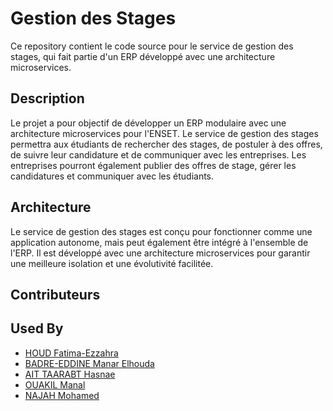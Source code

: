 

# Gestion des Stages
Ce repository contient le code source pour le service de gestion des stages, qui fait partie d'un ERP développé avec une architecture microservices.

## Description
Le projet a pour objectif de développer un ERP modulaire avec une architecture microservices pour l'ENSET. Le service de gestion des stages permettra aux étudiants de rechercher des stages, de postuler à des offres, de suivre leur candidature et de communiquer avec les entreprises. Les entreprises pourront également publier des offres de stage, gérer les candidatures et communiquer avec les étudiants.

## Architecture
Le service de gestion des stages est conçu pour fonctionner comme une application autonome, mais peut également être intégré à l'ensemble de l'ERP. Il est développé avec une architecture microservices pour garantir une meilleure isolation et une évolutivité facilitée.

## Contributeurs



## Used By

- [HOUD Fatima-Ezzahra](https://github.com/HOUD-FatimaEzzahra)
- [BADRE-EDDINE Manar Elhouda](https://github.com/manar13297)
- [AIT TAARABT Hasnae](https://github.com/HASNAE-AITTAARABT)
- [OUAKIL Manal]()
- [NAJAH Mohamed]()


